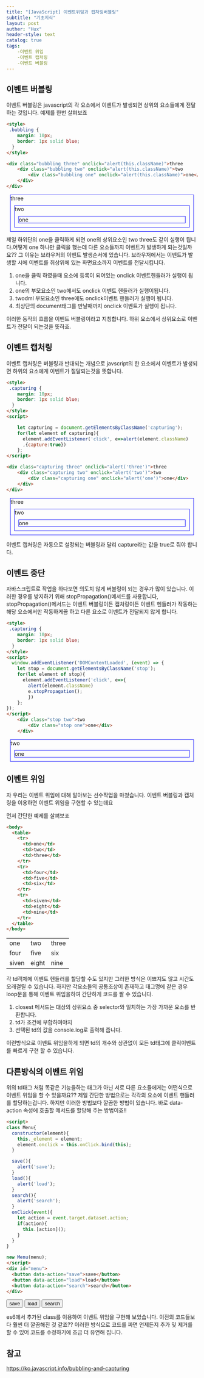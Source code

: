 ```yaml
---
title: "[JavaScript] 이벤트위임과 캡처링버블링"
subtitle: "기초지식"
layout: post
auther: "Hux"
header-style: text
catalog: true
tags:
    -이벤트 위임
    -이벤트 캡처링
    -이벤트 버블링
---
```




이벤트 버블링
-------

이벤트 버블링은 javascript의 각 요소에서 이벤트가 발생되면 상위의 요소들에게 전달하는 것입니다.
예제를 한번 살펴보죠

```html
<style>
 .bubbling {
    margin: 10px;
    border: 1px solid blue;
  }
</style>

<div class="bubbling three" onclick="alert(this.className)">three
    <div class="bubbling two" onclick="alert(this.className)">two
        <div class="bubbling one" onclick="alert(this.className)">one</div>
    </div>
</div>
```

<html>
<style>
 .bubbling {
    margin: 10px;
    border: 1px solid blue;
  }
</style>

<div class="bubbling three" onclick="alert(this.className)">three
    <div class="bubbling two" onclick="alert(this.className)">two
        <div class="bubbling one" onclick="alert(this.className)">one</div>
    </div>
</div>

</html>
제일 하위단의 one을 클릭하게 되면 one의 상위요소인 two three도 같이 실행이 됩니다.어떻게 one 하나만 클릭을 했는데 다른 요소들까지 이벤트가 발생하게 되는것일까요?? 그 이유는 브라우저의 이벤트 발생순서에 있습니다. 브라우저에서는 이벤트가 발생할 시에 이벤트를 취상위에 있는 화면요소까지 이벤트를 전달시킵니다.


1. one을 클릭 하였을때 요소에 등록이 되어있는 onclick 이벤트헨들러가 실행이 됩니다.
2. one의 부모요소인 two에서도 onclick 이벤트 헨들러가 실행이됩니다.
3. twodml 부모요소인 three에도 onclick이벤트 핸들러가 실행이 됩니다.
4. 최상단의 document태그를 만날때까지 onclick 이벤트가 실행이 됩니다.

이러한 동작의 흐름을 이벤트 버블링이라고 지칭합니다. 하위 요소에서 상위요소로 이벤트가 전달이 되는것을 뜻하죠.


이벤트 캡처링
---
이벤트 캡처링은 버블링과 반대되는 개념으로 javscript의 한 요소에서 이벤트가 발생되면 하위의 요소에게 이벤트가 절달되는것을 뜻합니다.

```html
<style>
 .capturing {
    margin: 10px;
    border: 1px solid blue;
  }
</style>
<script>

    let capturing = document.getElementsByClassName('capturing');
    for(let element of capturing){
      element.addEventListener('click', e=>alert(element.className)
      ,{capture:true})
    };
</script>

<div class="capturing three" onclick="alert('three')">three
    <div class="capturing two" onclick="alert('two')">two
        <div class="capturing one" onclick="alert('one')">one</div>
    </div>
</div>
```
<html>
<style>
 .capturing {
    margin: 10px;
    border: 1px solid blue;
  }
</style>
<script>
  window.addEventListener('DOMContentLoaded', (event) => {
    let capturing = document.getElementsByClassName('capturing');
    for(let element of capturing){
      element.addEventListener('click', e=>alert(element.className)
      ,{capture:true})
    };
});
</script>

<div class="capturing three">three
    <div class="capturing two">two
        <div class="capturing one">one</div>
    </div>
</div>
</html>

이벤트 캡처링은 자동으로 설정되는 버블링과 달리 capture라는 값을 true로 줘야 합니다.


이벤트 중단
---

 자바스크립트로 작업을 하다보면 의도치 않게 버블링이 되는 경우가 많이 있습니다. 이러한 경우를 방지하기 위해 stopPropagation()메서드를 사용합니다, stopPropagation()메서드는 이벤트 버블링이든 캡처링이든 이벤트 헨들러가 작동하는 해당 요소에서만 작동하게끔 하고 다른 요소로 이벤트가 전달되지 않게 합니다.

```html
<style>
 .capturing {
    margin: 10px;
    border: 1px solid blue;
  }
</style>
<script>
  window.addEventListener('DOMContentLoaded', (event) => {
    let stop = document.getElementsByClassName('stop');
    for(let element of stop){
      element.addEventListener('click', e=>{
        alert(element.className)
        e.stopPropagation();
        })
    };
});
</script>
    <div class="stop two">two
        <div class="stop one">one</div>
    </div>
```
<html>
<style>
 .stop {
    margin: 10px;
    border: 1px solid blue;
  }
</style>
<script>
  window.addEventListener('DOMContentLoaded', (event) => {
    let stop = document.getElementsByClassName('stop');
    for(let element of stop){
      element.addEventListener('click', e=>{
        alert(element.className)
        e.stopPropagation();
        })
    };
});
</script>
    <div class="stop two">two
        <div class="stop one">one</div>
    </div>
</html>


이벤트 위임
---
자 우리는 이벤트 위임에 대해 알아보는 선수작업을 마쳤습니다. 이벤트 버블링과 캡처링을 이용하면 이벤트 위임을 구현할 수 있는데요

먼저 간단한 예제를 살펴보죠


```html
<body>
  <table>
    <tr>
      <td>one</td>
      <td>two</td>
      <td>three</td>
    </tr>
    <tr>
      <td>four</td>
      <td>five</td>
      <td>six</td>
    </tr>
    <tr>
      <td>siven</td>
      <td>eight</td>
      <td>nine</td>
    </tr>
  </table>
</body>
```
<html>
<script> 
window.addEventListener('DOMContentLoaded', (event) => {
    let table = document.getElementById('table');
  table.onclick=function(e){
    let td = e.target.closest('td');
    if(td&&table.contains(td)) console.log(target.innerHTML);
  }
  });

</script>
<body>
  <table id="table">
    <tr>
      <td>one</td>
      <td>two</td>
      <td>three</td>
    </tr>
    <tr>
      <td>four</td>
      <td>five</td>
      <td>six</td>
    </tr>
    <tr>
      <td>siven</td>
      <td>eight</td>
      <td>nine</td>
    </tr>
  </table>
</body>
</html>

각 td객체에 이벤트 헨들러를 할당할 수도 있지만 그러한 방식은 이쁘지도 않고 시간도 오래걸릴 수 있습니다.
하지만 각요소들의 공통조상이 존재하고 태그명에 같은 경우 loop문을 통해 이벤트 위임을하여 간단하게 코드를 짤 수 있습니다.

1. closest 메서드는 대상의 상위요소 중 selector와 일치하는 가장 가까운 요소를 반환합니다.
2. td가 조건에 부합하여야지 
3. 선택된 td의 값을 console.log로 출력해 줍니다.

이런방식으로 이벤트 위임을하게 되면 td의 개수와 상관없이 모든 td태그에 클릭이벤트를 빠르게 구현 할 수 있습니다.

다른방식의 이벤트 위임
---

위의 td태그 처럼 똑같은 기능을하는 태그가 아닌 서로 다른 요소들에게는 어떤식으로 이벤트 위임을 할 수 있을까요??
제일 간단한 방법으로는 각각의 요소에 이벤트 핸들러를 할당하는겁니다. 하지만 이러한 방법보다 깔끔한 방법이 있습니다. 바로 data-action 속성에 호출할 메서드를 할당해 주는 방법이죠!!

```html
<script>
class Menu{
  constructor(element){
    this._element = element;
    element.onclick = this.onClick.bind(this);
  }

  save(){
    alert('save');
  }
  load(){
    alert('load');
  }
  search(){
    alert('search');
  }
  onClick(event){
    let action = event.target.dataset.action;
    if(action){
      this.[action]();
    }
  }
}

new Menu(menu);
</script>
<div id="menu">
  <button data-action="save">save</button>
  <button data-action="load">load</button>
  <button data-action="search">search</button>
</div>
```
<html>
  <script>
 window.addEventListener('DOMContentLoaded', (event) => {
  let menu = document.getElementById("menu");
  new Menu(menu);
  });
  class Menu{
  constructor(element){
    this._element = element;
    element.onclick = this.onClick.bind(this);
  }
  save(){
    alert('save');
  }
  load(){
    alert('load');
  }
  search(){
    alert('search');
  }
  onClick(event){
    let action = event.target.dataset.action;
    if(action){
      this.[action]();
    }
  }
}
  </script>

  <div id="menu">
    <button data-action="save">save</button>
    <button data-action="load">load</button>
    <button data-action="search">search</button>
  </div>
</html>


es6에서 추가된 class를 이용하여 이벤트 위임을 구현해 보았습니다.
이전의 코드들보다 훨씬 더 깔끔해진 것 같죠??
이러한 방식으로 코드를 짜면 언제든지 추가 및 제거를 할 수 있어 코드를 수정하기에 조금 더 유연해 집니다.





참고
---
<https://ko.javascript.info/bubbling-and-capturing>